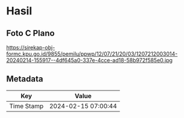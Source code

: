 # Hasil

## Foto C Plano

https://sirekap-obj-formc.kpu.go.id/9855/pemilu/ppwp/12/07/21/20/03/1207212003014-20240214-155917--4df645a0-337e-4cce-ad18-58b972f585e0.jpg


## Metadata

| Key        | Value               |
| ---------- | ------------------- |
| Time Stamp | 2024-02-15 07:00:44 |




